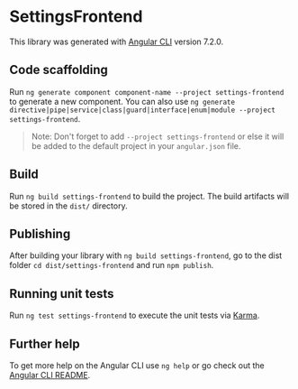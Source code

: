 # SettingsFrontend

This library was generated with [Angular CLI](https://github.com/angular/angular-cli) version 7.2.0.

## Code scaffolding

Run `ng generate component component-name --project settings-frontend` to generate a new component. You can also use `ng generate directive|pipe|service|class|guard|interface|enum|module --project settings-frontend`.
> Note: Don't forget to add `--project settings-frontend` or else it will be added to the default project in your `angular.json` file. 

## Build

Run `ng build settings-frontend` to build the project. The build artifacts will be stored in the `dist/` directory.

## Publishing

After building your library with `ng build settings-frontend`, go to the dist folder `cd dist/settings-frontend` and run `npm publish`.

## Running unit tests

Run `ng test settings-frontend` to execute the unit tests via [Karma](https://karma-runner.github.io).

## Further help

To get more help on the Angular CLI use `ng help` or go check out the [Angular CLI README](https://github.com/angular/angular-cli/blob/master/README.md).
